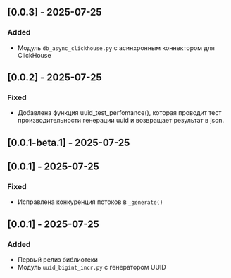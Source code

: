 ## [0.0.3] - 2025-07-25
### Added
- Модуль `db_async_clickhouse.py` с асинхронным коннектором для ClickHouse

## [0.0.2] - 2025-07-25
### Fixed
- Добавлена функция uuid_test_perfomance(), которая проводит тест производительности генерации uuid и возвращает результат в json.

## [0.0.1-beta.1] - 2025-07-25

## [0.0.1] - 2025-07-25
### Fixed
- Исправлена конкуренция потоков в `_generate()`

## [0.0.1] - 2025-07-25
### Added
- Первый релиз библиотеки
- Модуль `uuid_bigint_incr.py` с генератором UUID
